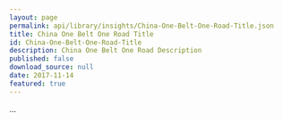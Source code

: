```yaml
---
layout: page
permalink: api/library/insights/China-One-Belt-One-Road-Title.json
title: China One Belt One Road Title
id: China-One-Belt-One-Road-Title
description: China One Belt One Road Description
published: false
download_source: null
date: 2017-11-14
featured: true
---
```


...
